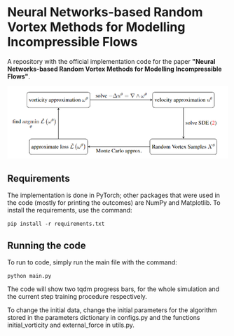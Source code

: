 # Neural Networks-based Random Vortex Methods for Modelling Incompressible Flows

A repository with the official implementation code for the paper **"Neural Networks-based Random Vortex Methods for Modelling Incompressible Flows"**. 

![Neural Random Vortex flowchart](./assets/NRV_algo_flowchart.png)

## Requirements

The implementation is done in PyTorch; other packages that were used in the code (mostly for printing the outcomes) are NumPy and Matplotlib. To install the requirements, use the command:
```
pip install -r requirements.txt
```

## Running the code

To run to code, simply run the main file with the command:
```
python main.py
```
The code will show two tqdm progress bars, for the whole simulation and the current step training procedure respectively. 

To change the initial data, change the initial parameters for the algorithm stored in the parameters dictionary in configs.py and the functions initial_vorticity and external_force in utils.py.
